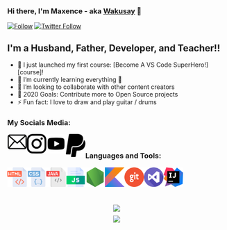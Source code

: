 [mail]: #
[instagram]: https://www.instagram.com/maxou_kcdq/
[youtube]: https://www.youtube.com/channel/UCRvpeMTrKoeyNn89-lh3iBg
[paypal]: # 
[website]: #

### Hi there, I'm Maxence - aka [Wakusay][website] 👋 

[![Follow](https://img.shields.io/github/followers/maxencedorizon?color=inactive&label=Maxence%20Followers&logo=github&style=for-the-badge)](https://codestackr.com)
[![Twitter Follow](https://img.shields.io/twitter/follow/codeSTACKr?color=1DA1F2&logo=twitter&style=for-the-badge)](https://twitter.com/intent/follow?original_referer=https%3A%2F%2Fgithub.com%2FcodeSTACKr&screen_name=codeSTACKr)

## I'm a Husband, Father, Developer, and Teacher!!

- 🔭 I just launched my first course: [Become A VS Code SuperHero!][course]!
- 🌱 I’m currently learning everything 🤣
- 👯 I’m looking to collaborate with other content creators
- 🥅 2020 Goals: Contribute more to Open Source projects
- ⚡ Fun fact: I love to draw and play guitar / drums

### My Socials Media:

[<img align="left" alt="Waku | Mail" width="45px" src="https://github.com/maxencedorizon/maxencedorizon/blob/main/imgs/mail.png?raw=true" />][mail]
[<img align="left" alt="Instagram" width="45px" src="https://github.com/maxencedorizon/maxencedorizon/blob/main/imgs/insta.png?raw=true" />][instagram]
[<img align="left" alt="Youtube" width="45px" src="https://github.com/maxencedorizon/maxencedorizon/blob/main/imgs/youtube.png?raw=true" />][youtube]
[<img align="left" alt="Paypal" width="45px" src="https://github.com/maxencedorizon/maxencedorizon/blob/main/imgs/paypal.png?raw=true" />][paypal]

<br />

### Languages and Tools:

<img align="left" alt="HTML" width="45px" src="https://github.com/maxencedorizon/maxencedorizon/blob/main/imgs/html.png?raw=true" />
<img align="left" alt="CSS" width="45px" src="https://github.com/maxencedorizon/maxencedorizon/blob/main/imgs/css.png?raw=true" />
<img align="left" alt="JAVA" width="45px" src="https://github.com/maxencedorizon/maxencedorizon/blob/main/imgs/java.png?raw=true" />
<img align="left" alt="JS" width="45px" src="https://github.com/maxencedorizon/maxencedorizon/blob/main/imgs/js.png?raw=true" />
<img align="left" alt="NODEJS" width="45px" src="https://github.com/maxencedorizon/maxencedorizon/blob/main/imgs/node-js.png" />
<img align="left" alt="KOTLIN" width="45px" src="https://github.com/maxencedorizon/maxencedorizon/blob/main/imgs/Kotlin_Icon.svg.png?raw=true" />
<img align="left" alt="GIT" width="45px" src="https://github.com/maxencedorizon/maxencedorizon/blob/main/imgs/git.png?raw=true" />
<img align="left" alt="VSCODE" width="45px" src="https://github.com/maxencedorizon/maxencedorizon/blob/main/imgs/visual-studio.png?raw=true" />
<img align="left" alt="INTELLIJ" width="45px" src="https://raw.githubusercontent.com/maxencedorizon/maxencedorizon/main/imgs/IntelliJ_IDEA_Icon.svg.png" />

<br /><br /><br />

<h2 align="center">
  <a href="https://github.com/maxencedorizon">
    <img align="center" src="https://github-readme-stats.vercel.app/api/?username=maxencedorizon&show_icons=true&theme=onedark">
  </a>
  <br>
  <a href="https://github.com/maxencedorizon">
    <img align="center" src="https://github-readme-stats.vercel.app/api/top-langs/?username=maxencedorizon&layout=compact&theme=onedark">
  </a>
</h2>
